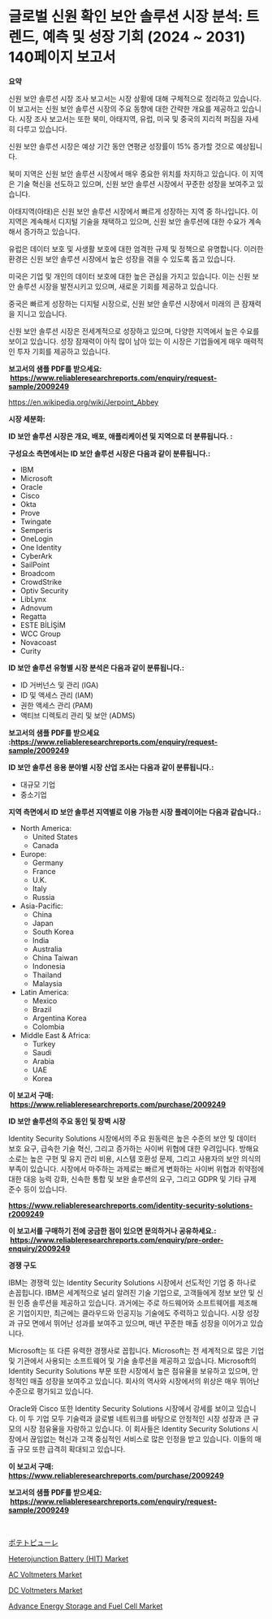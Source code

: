 <p><h1>글로벌 신원 확인 보안 솔루션 시장 분석: 트렌드, 예측 및 성장 기회 (2024 ~ 2031) 140페이지 보고서</h1></p><p><strong>요약</strong></p>
<p><p>신원 보안 솔루션 시장 조사 보고서는 시장 상황에 대해 구체적으로 정리하고 있습니다. 이 보고서는 신원 보안 솔루션 시장의 주요 동향에 대한 간략한 개요를 제공하고 있습니다. 시장 조사 보고서는 또한 북미, 아태지역, 유럽, 미국 및 중국의 지리적 퍼짐을 자세히 다루고 있습니다. </p><p>신원 보안 솔루션 시장은 예상 기간 동안 연평균 성장률이 15% 증가할 것으로 예상됩니다. </p><p>북미 지역은 신원 보안 솔루션 시장에서 매우 중요한 위치를 차지하고 있습니다. 이 지역은 기술 혁신을 선도하고 있으며, 신원 보안 솔루션 시장에서 꾸준한 성장을 보여주고 있습니다. </p><p>아태지역(아태)은 신원 보안 솔루션 시장에서 빠르게 성장하는 지역 중 하나입니다. 이 지역은 계속해서 디지털 기술을 채택하고 있으며, 신원 보안 솔루션에 대한 수요가 계속해서 증가하고 있습니다. </p><p>유럽은 데이터 보호 및 사생활 보호에 대한 엄격한 규제 및 정책으로 유명합니다. 이러한 환경은 신원 보안 솔루션 시장에서 높은 성장을 겪을 수 있도록 돕고 있습니다. </p><p>미국은 기업 및 개인의 데이터 보호에 대한 높은 관심을 가지고 있습니다. 이는 신원 보안 솔루션 시장을 발전시키고 있으며, 새로운 기회를 제공하고 있습니다. </p><p>중국은 빠르게 성장하는 디지털 시장으로, 신원 보안 솔루션 시장에서 미래의 큰 잠재력을 지니고 있습니다. </p><p>신원 보안 솔루션 시장은 전세계적으로 성장하고 있으며, 다양한 지역에서 높은 수요를 보이고 있습니다. 성장 잠재력이 아직 많이 남아 있는 이 시장은 기업들에게 매우 매력적인 투자 기회를 제공하고 있습니다.</p></p>
<p><strong>보고서의 샘플 PDF를 받으세요: &nbsp;<a href="https://www.reliableresearchreports.com/enquiry/request-sample/2009249">https://www.reliableresearchreports.com/enquiry/request-sample/2009249</a></strong></p>
<p><a href="https://en.wikipedia.org/wiki/Jerpoint_Abbey">https://en.wikipedia.org/wiki/Jerpoint_Abbey</a></p>
<p><strong>시장 세분화:</strong></p>
<p><strong> ID 보안 솔루션 시장은 개요, 배포, 애플리케이션 및 지역으로 더 분류됩니다. :</strong></p>
<p><strong>구성요소 측면에서는 ID 보안 솔루션 시장은 다음과 같이 분류됩니다.:</strong></p>
<p><ul><li>IBM</li><li>Microsoft</li><li>Oracle</li><li>Cisco</li><li>Okta</li><li>Prove</li><li>Twingate</li><li>Semperis</li><li>OneLogin</li><li>One Identity</li><li>CyberArk</li><li>SailPoint</li><li>Broadcom</li><li>CrowdStrike</li><li>Optiv Security</li><li>LibLynx</li><li>Adnovum</li><li>Regatta</li><li>ESTE BİLİŞİM</li><li>WCC Group</li><li>Novacoast</li><li>Curity</li></ul></p>
<p><strong> ID 보안 솔루션 유형별 시장 분석은 다음과 같이 분류됩니다.:</strong></p>
<p><ul><li>ID 거버넌스 및 관리 (IGA)</li><li>ID 및 액세스 관리 (IAM)</li><li>권한 액세스 관리 (PAM)</li><li>액티브 디렉토리 관리 및 보안 (ADMS)</li></ul></p>
<p><strong>보고서의 샘플 PDF를 받으세요 :<a href="https://www.reliableresearchreports.com/enquiry/request-sample/2009249">https://www.reliableresearchreports.com/enquiry/request-sample/2009249</a></strong></p>
<p><strong> ID 보안 솔루션 응용 분야별 시장 산업 조사는 다음과 같이 분류됩니다.:</strong></p>
<p><ul><li>대규모 기업</li><li>중소기업</li></ul></p>
<p><strong>지역 측면에서 ID 보안 솔루션 지역별로 이용 가능한 시장 플레이어는 다음과 같습니다.:</strong></p>
<p><ul>
    <li>
        North America:
        <ul>
            <li>United States</li>
            <li>Canada</li>
        </ul>
    </li>
    <li>
        Europe:
        <ul>
            <li>Germany</li>
            <li>France</li>
            <li>U.K.</li>
            <li>Italy</li>
            <li>Russia</li>
        </ul>
    </li>
    <li>
        Asia-Pacific:
        <ul>
            <li>China</li>
            <li>Japan</li>
            <li>South Korea</li>
            <li>India</li>
            <li>Australia</li>
            <li>China Taiwan</li>
            <li>Indonesia</li>
            <li>Thailand</li>
            <li>Malaysia</li>
        </ul>
    </li>
    <li>
        Latin America:
        <ul>
            <li>Mexico</li>
            <li>Brazil</li>
            <li>Argentina Korea</li>
            <li>Colombia</li>
        </ul>
    </li>
    <li>
        Middle East & Africa:
        <ul>
            <li>Turkey</li>
            <li>Saudi</li>
            <li>Arabia</li>
            <li>UAE</li>
            <li>Korea</li>
        </ul>
    </li>
    </ul></p>
<p><strong>이 보고서 구매: &nbsp;<a href="https://www.reliableresearchreports.com/purchase/2009249">https://www.reliableresearchreports.com/purchase/2009249</a></strong></p>
<p><strong>ID 보안 솔루션의 주요 동인 및 장벽 시장</strong></p>
<p><p>Identity Security Solutions 시장에서의 주요 원동력은 높은 수준의 보안 및 데이터 보호 요구, 급속한 기술 혁신, 그리고 증가하는 사이버 위협에 대한 우려입니다. 방해요소로는 높은 구현 및 유지 관리 비용, 시스템 호환성 문제, 그리고 사용자의 보안 의식의 부족이 있습니다. 시장에서 마주하는 과제로는 빠르게 변화하는 사이버 위협과 취약점에 대한 대응 능력 강화, 신속한 통합 및 보완 솔루션의 요구, 그리고 GDPR 및 기타 규제 준수 등이 있습니다.</p></p>
<p><strong><a href="https://www.reliableresearchreports.com/identity-security-solutions-r2009249">https://www.reliableresearchreports.com/identity-security-solutions-r2009249</a></strong></p>
<p><strong>이 보고서를 구매하기 전에 궁금한 점이 있으면 문의하거나 공유하세요.: &nbsp;<a href="https://www.reliableresearchreports.com/enquiry/pre-order-enquiry/2009249">https://www.reliableresearchreports.com/enquiry/pre-order-enquiry/2009249</a></strong></p>
<p><strong>경쟁 구도</strong></p>
<p><p>IBM는 경쟁력 있는 Identity Security Solutions 시장에서 선도적인 기업 중 하나로 손꼽힙니다. IBM은 세계적으로 널리 알려진 기술 기업으로, 고객들에게 정보 보안 및 신원 인증 솔루션을 제공하고 있습니다. 과거에는 주로 하드웨어와 소프트웨어를 제조해 온 기업이지만, 최근에는 클라우드와 인공지능 기술에도 주력하고 있습니다. 시장 성장과 규모 면에서 뛰어난 성과를 보여주고 있으며, 매년 꾸준한 매출 성장을 이어가고 있습니다.</p><p>Microsoft는 또 다른 유력한 경쟁사로 꼽힙니다. Microsoft는 전 세계적으로 많은 기업 및 기관에서 사용되는 소프트웨어 및 기술 솔루션을 제공하고 있습니다. Microsoft의 Identity Security Solutions 부문 또한 시장에서 높은 점유율을 보유하고 있으며, 안정적인 매출 성장을 보여주고 있습니다. 회사의 역사와 시장에서의 위상은 매우 뛰어난 수준으로 평가되고 있습니다.</p><p>Oracle와 Cisco 또한 Identity Security Solutions 시장에서 강세를 보이고 있습니다. 이 두 기업 모두 기술력과 글로벌 네트워크를 바탕으로 안정적인 시장 성장과 큰 규모의 시장 점유율을 자랑하고 있습니다. 이 회사들은 Identity Security Solutions 시장에서 끊임없는 혁신과 고객 중심적인 서비스로 많은 인정을 받고 있습니다. 이들의 매출 규모 또한 급격히 확대되고 있습니다.</p></p>
<p><strong>이 보고서 구매: &nbsp; <a href="https://www.reliableresearchreports.com/purchase/2009249">https://www.reliableresearchreports.com/purchase/2009249</a></strong></p>
<p><strong>보고서의 샘플 PDF를 받으세요: &nbsp;<a href="https://www.reliableresearchreports.com/enquiry/request-sample/2009249">https://www.reliableresearchreports.com/enquiry/request-sample/2009249</a></strong><strong></strong></p>
<p>&nbsp;</p>
<p><p><a href="https://medium.com/@novastamm2023/%E3%83%9D%E3%83%86%E3%83%88%E3%83%94%E3%83%A5%E3%83%BC%E3%83%AC%E5%B8%82%E5%A0%B4%E3%81%AE%E6%96%B0%E8%88%88%E3%83%88%E3%83%AC%E3%83%B3%E3%83%89%E3%81%A8%E5%B0%86%E6%9D%A5%E3%81%AE%E5%B1%95%E6%9C%9B-2024%E5%B9%B4%E3%81%8B%E3%82%892031%E5%B9%B4%E3%81%BE%E3%81%A7%E3%81%AE%E6%9C%9F%E9%96%93-b8bcdcab6d77">ポテトピューレ</a></p><p><a href="https://issuu.com/reportprime-2/docs/heterojunction-battery-hit-market-size-2030.pptx">Heterojunction Battery (HIT) Market</a></p><p><a href="https://github.com/DiannaFlatley/Market-Research-Report-List-1/blob/main/ac-voltmeters-market.md">AC Voltmeters Market</a></p><p><a href="https://github.com/howellLesch2002/Market-Research-Report-List-1/blob/main/dc-voltmeters-market.md">DC Voltmeters Market</a></p><p><a href="https://issuu.com/reportprime-2/docs/advance-energy-storage-and-fuel-cell-market-size-2">Advance Energy Storage and Fuel Cell Market</a></p></p>
